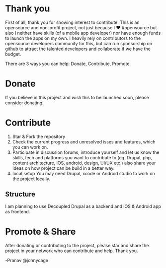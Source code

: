 # Thank you
First of all, thank you for showing interest to contribute. This is an opensource and non-profit project, not just because I ❤ #opensource but also I neither have skills (of a mobile app developer) nor have enough funds to launch the apps on my own. I heavily rely on contributors to the opensource developers community for this, but can run sponsorship on github to attract the talented developers and collaborate if we have the budget.

There are 3 ways you can help: Donate, Contribute, Promote.

# Donate
If you believe in this project and wish this to be launched soon, please consider donating.

# Contribute
1. Star & Fork the repository
2. Check the current progress and unresolved isses and features, which you can work on.
3. Participate in discussion forums, introduce yourself and let us know the skills, tech and platforms you want to contribute to (eg. Drupal, php, content architecture, iOS, android, design, UI/UX etc.) also share your ideas on how project can be build in a better way.
4. local setup
    You may need Drupal, xcode or Android studio to work on the project locally.

## Structure
I am planning to use Decoupled Drupal as a backend and iOS & Android app as frontend.

# Promote & Share
After donating or contributing to the project, please star and share the project in your network who can contribute and help. Thank you.

-Pranav @johnycage
